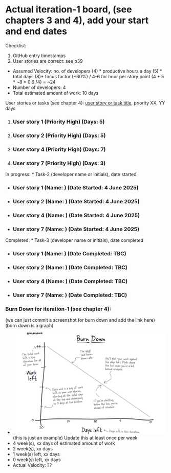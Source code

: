 # Actual iteration-1 board, (see chapters 3 and 4), add your start and end dates 

Checklist: 
1. GitHub entry timestamps
2. User stories are correct: see p39

* Assumed Velocity: no. of developers (4) * productive hours a day (5) * total days (8)* focus factor (~60%) / 4-6 for hour per story point
  (4 * 5 * ~8 * 0.6 /4) = ~24
* Number of developers: 4
* Total estimated amount of work: 10 days

User stories or tasks (see chapter 4): [user story or task title](./user_stories/user_story_01_title.md), priority XX, YY days 
1. ### User story 1 (Priority High) (Days: 5)
2. ### User story 2 (Priority High) (Days: 5)
3. ### User story 4 (Priority High) (Days: 7)
4. ### User story 7 (Priority High) (Days: 3)

In progress: * Task-2 (developer name or initials), date started
* ### User story 1 (Name: ) (Date Started: 4 June 2025)
* ### User story 2 (Name: ) (Date Started: 4 June 2025)
* ### User story 4 (Name: ) (Date Started: 4 June 2025)
* ### User story 7 (Name: ) (Date Started: 4 June 2025)

Completed: * Task-3 (developer name or initials), date completed
* ### User story 1 (Name: ) (Date Completed: TBC)
* ### User story 2 (Name: ) (Date Completed: TBC)
* ### User story 4 (Name: ) (Date Completed: TBC)
* ### User story 7 (Name: ) (Date Completed: TBC)

### Burn Down for iteration-1 (see chapter 4):
(we can just commit a screenshot for burn down and add the link here) (burn down is a graph)
* ![Example](burn_down_graphs/Burn_Down_Example.png) (this is just an example)
Update this at least once per week
* 4 week(s), xx days of estimated amount of work 
* 2 week(s), xx days
* 1 week(s) left, xx days
* 0 week(s) left, xx days
* Actual Velocity: ?? 